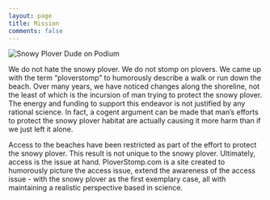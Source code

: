 ```yaml
---
layout: page
title: Mission
comments: false
---
```

![Snowy Plover Dude on Podium]({{site.baseurl}}/assets/images/podium_cartoon.gif)

We do not hate the snowy plover. We do not stomp on plovers. We came up with the term “ploverstomp” to humorously describe a walk or run down the beach. Over many years, we have noticed changes along the shoreline, not the least of which is the incursion of man trying to protect the snowy plover. The energy and funding to support this endeavor is not justified by any rational science. In fact, a cogent argument can be made that man’s efforts to protect the snowy plover habitat are actually causing it more harm than if we just left it alone.


Access to the beaches have been restricted as part of the effort to protect the snowy plover. This result is not unique to the snowy plover. Ultimately, access is the issue at hand. PloverStomp.com is a site created to humorously picture the access issue, extend the awareness of the access issue - with the snowy plover as the first exemplary case, all with maintaining a realistic perspective based in science.
